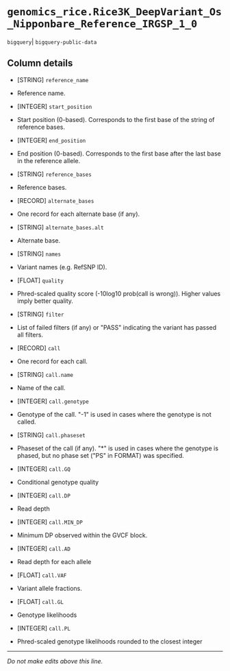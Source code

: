 # `genomics_rice.Rice3K_DeepVariant_Os_Nipponbare_Reference_IRGSP_1_0`
`bigquery`| `bigquery-public-data`

## Column details
* [STRING]    `reference_name`
 - Reference name.
* [INTEGER]   `start_position`
 - Start position (0-based). Corresponds to the first base of the string of reference bases.
* [INTEGER]   `end_position`
 - End position (0-based). Corresponds to the first base after the last base in the reference allele.
* [STRING]    `reference_bases`
 - Reference bases.
* [RECORD]    `alternate_bases`
 - One record for each alternate base (if any).
* [STRING]    `alternate_bases.alt`
 - Alternate base.
* [STRING]    `names`
 - Variant names (e.g. RefSNP ID).
* [FLOAT]     `quality`
 - Phred-scaled quality score (-10log10 prob(call is wrong)). Higher values imply better quality.
* [STRING]    `filter`
 - List of failed filters (if any) or "PASS" indicating the variant has passed all filters.
* [RECORD]    `call`
 - One record for each call.
* [STRING]    `call.name`
 - Name of the call.
* [INTEGER]   `call.genotype`
 - Genotype of the call. "-1" is used in cases where the genotype is not called.
* [STRING]    `call.phaseset`
 - Phaseset of the call (if any). "*" is used in cases where the genotype is phased, but no phase set ("PS" in FORMAT) was specified.
* [INTEGER]   `call.GQ`
 - Conditional genotype quality
* [INTEGER]   `call.DP`
 - Read depth
* [INTEGER]   `call.MIN_DP`
 - Minimum DP observed within the GVCF block.
* [INTEGER]   `call.AD`
 - Read depth for each allele
* [FLOAT]     `call.VAF`
 - Variant allele fractions.
* [FLOAT]     `call.GL`
 - Genotype likelihoods
* [INTEGER]   `call.PL`
 - Phred-scaled genotype likelihoods rounded to the closest integer

-------------------------------------------------------------------------------
*Do not make edits above this line.*
